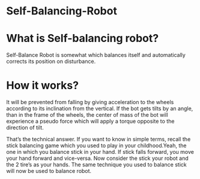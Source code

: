 # Self-Balancing-Robot

# What is Self-balancing robot?
Self-Balance Robot is somewhat which balances itself and automatically corrects its position on disturbance.

# How it works?
It will be prevented from falling by giving acceleration to the wheels according to its inclination from the vertical. If the bot gets tilts by an angle, than in the frame of the wheels, the center of mass of the bot will experience a pseudo force which will apply a torque opposite to the direction of tilt.

That’s the technical answer. If you want to know in simple terms, recall the stick balancing game which you used to play in your childhood.Yeah, the one in which you balance stick in your hand. If stick falls forward, you move your hand forward and vice-versa. Now consider the stick your robot and the 2 tire’s as your hands. The same technique you used to balance stick will now be used to balance robot.
